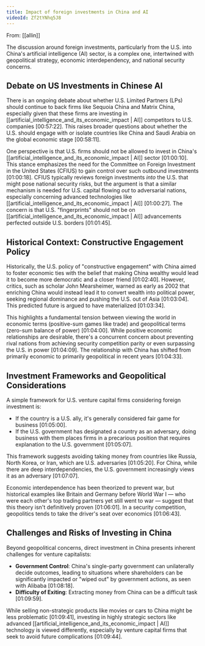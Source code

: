 ```yaml
---
title: Impact of foreign investments in China and AI
videoId: Zf2tYNhq5J8
---
```


From: [[allin]] <br/> 

The discussion around foreign investments, particularly from the U.S. into China's artificial intelligence (AI) sector, is a complex one, intertwined with geopolitical strategy, economic interdependency, and national security concerns.

## Debate on US Investments in Chinese AI

There is an ongoing debate about whether U.S. Limited Partners (LPs) should continue to back firms like Sequoia China and Matrix China, especially given that these firms are investing in [[artificial_intelligence_and_its_economic_impact | AI]] competitors to U.S. companies <a class="yt-timestamp" data-t="00:57:22">[00:57:22]</a>. This raises broader questions about whether the U.S. should engage with or isolate countries like China and Saudi Arabia on the global economic stage <a class="yt-timestamp" data-t="00:58:11">[00:58:11]</a>.

One perspective is that U.S. firms should not be allowed to invest in China's [[artificial_intelligence_and_its_economic_impact | AI]] sector <a class="yt-timestamp" data-t="01:00:10">[01:00:10]</a>. This stance emphasizes the need for the Committee on Foreign Investment in the United States (CFIUS) to gain control over such outbound investments <a class="yt-timestamp" data-t="01:00:18">[01:00:18]</a>. CFIUS typically reviews foreign investments *into* the U.S. that might pose national security risks, but the argument is that a similar mechanism is needed for U.S. capital flowing *out* to adversarial nations, especially concerning advanced technologies like [[artificial_intelligence_and_its_economic_impact | AI]] <a class="yt-timestamp" data-t="01:00:27">[01:00:27]</a>. The concern is that U.S. "fingerprints" should not be on [[artificial_intelligence_and_its_economic_impact | AI]] advancements perfected outside U.S. borders <a class="yt-timestamp" data-t="01:01:45">[01:01:45]</a>.

## Historical Context: Constructive Engagement Policy

Historically, the U.S. policy of "constructive engagement" with China aimed to foster economic ties with the belief that making China wealthy would lead it to become more democratic and a closer friend <a class="yt-timestamp" data-t="01:02:40">[01:02:40]</a>. However, critics, such as scholar John Mearsheimer, warned as early as 2002 that enriching China would instead lead it to convert wealth into political power, seeking regional dominance and pushing the U.S. out of Asia <a class="yt-timestamp" data-t="01:03:04">[01:03:04]</a>. This predicted future is argued to have materialized <a class="yt-timestamp" data-t="01:03:34">[01:03:34]</a>.

This highlights a fundamental tension between viewing the world in economic terms (positive-sum games like trade) and geopolitical terms (zero-sum balance of power) <a class="yt-timestamp" data-t="01:04:00">[01:04:00]</a>. While positive economic relationships are desirable, there's a concurrent concern about preventing rival nations from achieving security competition parity or even surpassing the U.S. in power <a class="yt-timestamp" data-t="01:04:09">[01:04:09]</a>. The relationship with China has shifted from primarily economic to primarily geopolitical in recent years <a class="yt-timestamp" data-t="01:04:33">[01:04:33]</a>.

## Investment Frameworks and Geopolitical Considerations

A simple framework for U.S. venture capital firms considering foreign investment is:
*   If the country is a U.S. ally, it's generally considered fair game for business <a class="yt-timestamp" data-t="01:05:00">[01:05:00]</a>.
*   If the U.S. government has designated a country as an adversary, doing business with them places firms in a precarious position that requires explanation to the U.S. government <a class="yt-timestamp" data-t="01:05:07">[01:05:07]</a>.

This framework suggests avoiding taking money from countries like Russia, North Korea, or Iran, which are U.S. adversaries <a class="yt-timestamp" data-t="01:05:20">[01:05:20]</a>. For China, while there are deep interdependencies, the U.S. government increasingly views it as an adversary <a class="yt-timestamp" data-t="01:07:07">[01:07:07]</a>.

Economic interdependence has been theorized to prevent war, but historical examples like Britain and Germany before World War I — who were each other's top trading partners yet still went to war — suggest that this theory isn't definitively proven <a class="yt-timestamp" data-t="01:06:01">[01:06:01]</a>. In a security competition, geopolitics tends to take the driver's seat over economics <a class="yt-timestamp" data-t="01:06:43">[01:06:43]</a>.

## Challenges and Risks of Investing in China

Beyond geopolitical concerns, direct investment in China presents inherent challenges for venture capitalists:
*   **Government Control**: China's single-party government can unilaterally decide outcomes, leading to situations where shareholders can be significantly impacted or "wiped out" by government actions, as seen with Alibaba <a class="yt-timestamp" data-t="01:08:18">[01:08:18]</a>.
*   **Difficulty of Exiting**: Extracting money from China can be a difficult task <a class="yt-timestamp" data-t="01:09:59">[01:09:59]</a>.

While selling non-strategic products like movies or cars to China might be less problematic <a class="yt-timestamp" data-t="01:09:41">[01:09:41]</a>, investing in highly strategic sectors like advanced [[artificial_intelligence_and_its_economic_impact | AI]] technology is viewed differently, especially by venture capital firms that seek to avoid future complications <a class="yt-timestamp" data-t="01:09:44">[01:09:44]</a>.